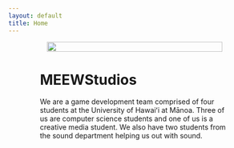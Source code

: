 ```yaml
---
layout: default
title: Home
---
```

<main style='display: flex; flex-direction: column; justify-content: center;'>
	<div style='width: 75%; margin: 0 auto;'>
		<img src='{{site.baseurl}}/assets/logo.png' style='display: block; max-width: 25em; width: 100%; margin: 0 auto; pointer-events: none;'>
		<h1>MEEWStudios</h1>
		<div class='container' style='padding: calc(var(--page-element-padding) * 2);'>
			<p>We are a game development team comprised of four students at the University of Hawaiʻi at Mānoa. Three of us are computer science students and one of us is a creative media student. We also have two students from the sound department helping us out with sound.</p>
		</div>
	</div>
</main>
